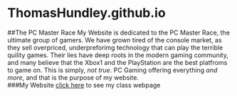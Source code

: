 # ThomasHundley.github.io
##The PC Master Race
My Website is dedicated to the PC Master Race, the ultimate group of gamers.  We have grown tired of the console market, as they sell overpriced, underpreforimg technology that can play the terrible quility games.  Their lies have deep roots in the modern gaming community, and many believe that the Xbox1 and the PlayStation are the best platfroms to game on.  This is simply, *not true*.  PC Gaming offering everything *and more*, and that is the purpose of my website.  
###My Website
[click here](http://ThomasHundley.github.io/WPD/sub1) to see my class webpage
